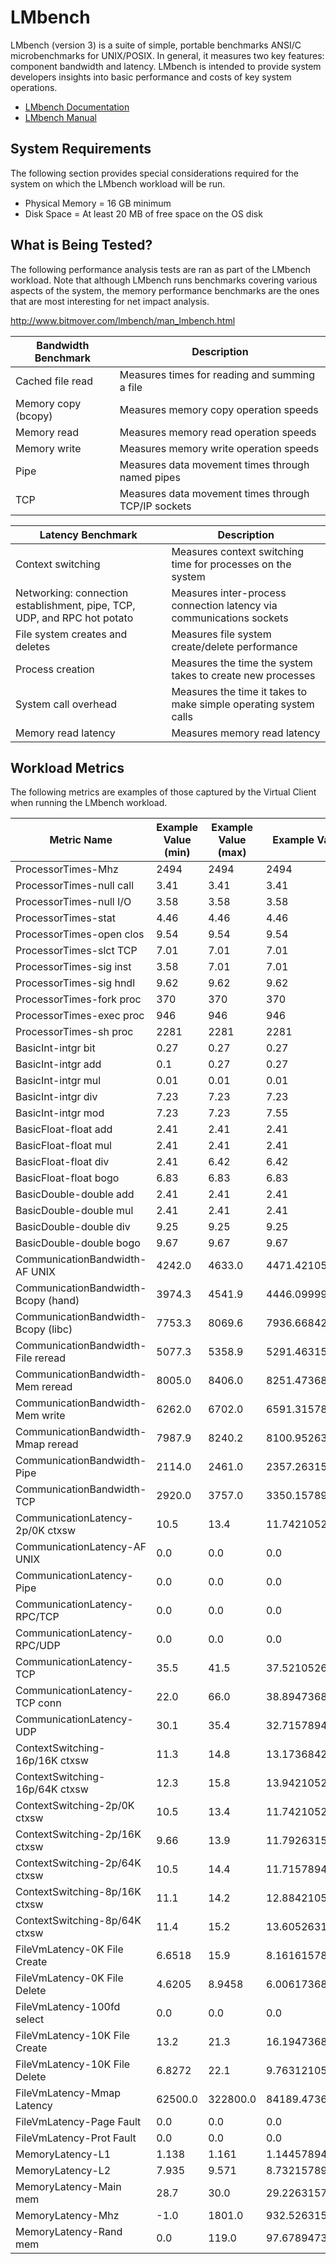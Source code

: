 # LMbench
LMbench (version 3) is a suite of simple, portable benchmarks ANSI/C microbenchmarks for UNIX/POSIX. In general, it measures two key 
features: component bandwidth and latency. LMbench is intended to provide system developers insights into basic performance and costs 
of key system operations.

* [LMbench Documentation](http://www.bitmover.com/lmbench/whatis_lmbench.html)
* [LMbench Manual](http://www.bitmover.com/lmbench/man_lmbench.html)

## System Requirements
The following section provides special considerations required for the system on which the LMbench workload will be run.

* Physical Memory = 16 GB minimum  
* Disk Space = At least 20 MB of free space on the OS disk

## What is Being Tested?
The following performance analysis tests are ran as part of the LMbench workload. Note that although LMbench runs benchmarks covering
various aspects of the system, the memory performance benchmarks are the ones that are most interesting for net impact analysis.

http://www.bitmover.com/lmbench/man_lmbench.html

| Bandwidth Benchmark   | Description                                               |
|-----------------------|-----------------------------------------------------------|
| Cached file read      | Measures times for reading and summing a file             |
| Memory copy (bcopy)   | Measures memory copy operation speeds                     |
| Memory read           | Measures memory read operation speeds                     |
| Memory write          | Measures memory write operation speeds                    |
| Pipe                  | Measures data movement times through named pipes          |
| TCP                   | Measures data movement times through TCP/IP sockets       |

| Latency Benchmark     | Description                                                    |
|-----------------------|----------------------------------------------------------------|
| Context switching     | Measures context switching time for processes on the system    |
| Networking: connection establishment, pipe, TCP, UDP, and RPC hot potato   | Measures inter-process connection latency via communications sockets |
| File system creates and deletes       | Measures file system create/delete performance              |
| Process creation                      | Measures the time the system takes to create new processes  |
| System call overhead                  | Measures the time it takes to make simple operating system calls |
| Memory read latency                   | Measures memory read latency       |

## Workload Metrics
The following metrics are examples of those captured by the Virtual Client when running the LMbench workload.

| Metric Name | Example Value (min) | Example Value (max) | Example Value (avg) | Unit |
|-------------|---------------------|---------------------|---------------------|------|
| ProcessorTimes-Mhz | 2494 | 2494 | 2494 | Mhz |
| ProcessorTimes-null call | 3.41 |3.41 |3.41 | microseconds |
| ProcessorTimes-null I/O | 3.58 |3.58 |3.58 | microseconds |
| ProcessorTimes-stat | 4.46 | 4.46 | 4.46 | microseconds |
| ProcessorTimes-open clos | 9.54 | 9.54 | 9.54 | microseconds |
| ProcessorTimes-slct TCP | 7.01 | 7.01 | 7.01 | microseconds |
| ProcessorTimes-sig inst | 3.58 | 7.01 | 7.01 | microseconds |
| ProcessorTimes-sig hndl | 9.62 |9.62 |9.62 | microseconds |
| ProcessorTimes-fork proc | 370 |370 |370 | microseconds |
| ProcessorTimes-exec proc | 946 |946 |946 | microseconds |
| ProcessorTimes-sh proc | 2281 |2281 |2281 | microseconds |
| BasicInt-intgr bit | 0.27 | 0.27 | 0.27 | nanoseconds |
| BasicInt-intgr add | 0.1 | 0.27 | 0.27 | nanoseconds |
| BasicInt-intgr mul | 0.01 | 0.01 | 0.01 | nanoseconds |
| BasicInt-intgr div | 7.23 | 7.23 | 7.23 | nanoseconds |
| BasicInt-intgr mod | 7.23 | 7.23 | 7.55 | nanoseconds |
| BasicFloat-float add | 2.41 | 2.41 | 2.41 | nanoseconds |
| BasicFloat-float mul | 2.41 | 2.41 | 2.41 | nanoseconds |
| BasicFloat-float div | 2.41 | 6.42 | 6.42 | nanoseconds |
| BasicFloat-float bogo | 6.83 | 6.83 | 6.83 | nanoseconds |
| BasicDouble-double add | 2.41 | 2.41 | 2.41 | nanoseconds |
| BasicDouble-double mul | 2.41 | 2.41 | 2.41 | nanoseconds |
| BasicDouble-double div | 9.25 | 9.25 | 9.25 | nanoseconds |
| BasicDouble-double bogo | 9.67 | 9.67 | 9.67 | nanoseconds |
| CommunicationBandwidth-AF UNIX | 4242.0 | 4633.0 | 4471.421052631579 | MB/s |
| CommunicationBandwidth-Bcopy (hand) | 3974.3 | 4541.9 | 4446.0999999999999 | MB/s |
| CommunicationBandwidth-Bcopy (libc) | 7753.3 | 8069.6 | 7936.668421052632 | MB/s |
| CommunicationBandwidth-File reread | 5077.3 | 5358.9 | 5291.463157894737 | MB/s |
| CommunicationBandwidth-Mem reread | 8005.0 | 8406.0 | 8251.473684210527 | MB/s |
| CommunicationBandwidth-Mem write | 6262.0 | 6702.0 | 6591.315789473684 | MB/s |
| CommunicationBandwidth-Mmap reread | 7987.9 | 8240.2 | 8100.952631578946 | MB/s |
| CommunicationBandwidth-Pipe | 2114.0 | 2461.0 | 2357.2631578947368 | MB/s |
| CommunicationBandwidth-TCP | 2920.0 | 3757.0 | 3350.157894736842 | MB/s |
| CommunicationLatency-2p/0K ctxsw | 10.5 | 13.4 | 11.742105263157895 | microseconds |
| CommunicationLatency-AF UNIX | 0.0 | 0.0 | 0.0 | microseconds |
| CommunicationLatency-Pipe | 0.0 | 0.0 | 0.0 | microseconds |
| CommunicationLatency-RPC/TCP | 0.0 | 0.0 | 0.0 | microseconds |
| CommunicationLatency-RPC/UDP | 0.0 | 0.0 | 0.0 | microseconds |
| CommunicationLatency-TCP | 35.5 | 41.5 | 37.52105263157895 | microseconds |
| CommunicationLatency-TCP conn | 22.0 | 66.0 | 38.89473684210526 | microseconds |
| CommunicationLatency-UDP | 30.1 | 35.4 | 32.71578947368421 | microseconds |
| ContextSwitching-16p/16K ctxsw | 11.3 | 14.8 | 13.173684210526315 | microseconds |
| ContextSwitching-16p/64K ctxsw | 12.3 | 15.8 | 13.942105263157897 | microseconds |
| ContextSwitching-2p/0K ctxsw | 10.5 | 13.4 | 11.742105263157895 | microseconds |
| ContextSwitching-2p/16K ctxsw | 9.66 | 13.9 | 11.792631578947369 | microseconds |
| ContextSwitching-2p/64K ctxsw | 10.5 | 14.4 | 11.715789473684211 | microseconds |
| ContextSwitching-8p/16K ctxsw | 11.1 | 14.2 | 12.88421052631579 | microseconds |
| ContextSwitching-8p/64K ctxsw | 11.4 | 15.2 | 13.605263157894737 | microseconds |
| FileVmLatency-0K File Create | 6.6518 | 15.9 | 8.161615789473684 | microseconds |
| FileVmLatency-0K File Delete | 4.6205 | 8.9458 | 6.006173684210525 | microseconds |
| FileVmLatency-100fd select | 0.0 | 0.0 | 0.0 | microseconds |
| FileVmLatency-10K File Create | 13.2 | 21.3 | 16.194736842105266 | microseconds |
| FileVmLatency-10K File Delete | 6.8272 | 22.1 | 9.763121052631576 | microseconds |
| FileVmLatency-Mmap Latency | 62500.0 | 322800.0 | 84189.47368421052 | microseconds |
| FileVmLatency-Page Fault | 0.0 | 0.0 | 0.0 | Count |
| FileVmLatency-Prot Fault | 0.0 | 0.0 | 0.0 | Count |
| MemoryLatency-L1 | 1.138 | 1.161 | 1.1445789473684208 | nanoseconds |
| MemoryLatency-L2 | 7.935 | 9.571 | 8.73215789473684 | nanoseconds |
| MemoryLatency-Main mem | 28.7 | 30.0 | 29.22631578947368 | nanoseconds |
| MemoryLatency-Mhz | -1.0 | 1801.0 | 932.5263157894736 | Mhz |
| MemoryLatency-Rand mem | 0.0 | 119.0 | 97.67894736842107 | nanoseconds |
